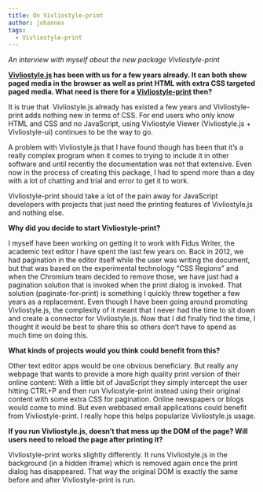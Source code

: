 ```yaml
---
title: On Vivliostyle-print
author: johannes
tags:
  - Vivliostyle-print
---
```


*An interview with myself about the new package Vivliostyle-print*


**[Vivliostyle.js](https://github.com/vivliostyle/vivliostyle) has been with us for a few years already. It can both show paged media in the browser as well as print HTML with extra CSS targeted paged media. What need is there for a [Vivliostyle-print](https://github.com/vivliostyle/vivliostyle-print) then?**

It is true that  Vivliostyle.js already has existed a few years and Vivliostyle-print adds nothing new in terms of CSS. For end users who only know HTML and CSS and no JavaScript, using Vivliostyle Viewer (Vivliostyle.js + Vivliostyle-ui) continues to be the way to go.

A problem with Vivliostyle.js that I have found though has been that it’s a really complex program when it comes to trying to include it in other software and until recently the documentation was not that extensive. Even now in the process of creating this package, I had to spend more than a day with a lot of chatting and trial and error to get it to work. 

Vivliostyle-print should take a lot of the pain away for JavaScript developers with projects that just need the printing features of Vivliostyle.js and nothing else.

**Why did you decide to start Vivliostyle-print?**

I myself have been working on getting it to work with Fidus Writer, the academic text editor I have spent the last few years on. Back in 2012, we had pagination in the editor itself while the user was writing the document, but that was based on the experimental technology “CSS Regions” and when the Chromium team decided to remove those, we have just had a pagination solution that is invoked when the print dialog is invoked. That solution (paginate-for-print) is something I quickly threw together a few years as a replacement. Even though I have been going around promoting Vivliostyle.js, the complexity of it meant that I never had the time to sit down and create a connector for Vivliostyle.js. Now that I did finally find the time, I thought it would be best to share this so others don’t have to spend as much time on doing this.

**What kinds of projects would you think could benefit from this?**

Other text editor apps would be one obvious beneficiary. But really any webpage that wants to provide a more high quality print version of their online content: With a little bit of JavaScript they simply intercept the user hitting CTRL+P and then run Vivliostyle-print instead using their original content with some extra CSS for pagination. Online newspapers or blogs would come to mind. But even webbased email applications could benefit from Vivliostyle-print. I really hope this helps popularize Vivliostyle.js usage.

**If you run Vivliostyle.js, doesn’t that mess up the DOM of the page? Will users need to reload the page after printing it?**

Vivliostyle-print works slightly differently. It runs Vivliostyle.js in the background (in a hidden iframe) which is removed again once the print dialog has disappeared. That way the original DOM is exactly the same before and after Vivliostyle-print is run.

